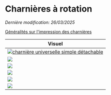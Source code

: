 # Charnières à rotation
_Dernière modification: 26/03/2025_

[Généralités sur l'impression des charnières](./general-considerations.md)


| Visuel 
| --- 
| [<img src="../rotation/simple/hinge-rotation-simple.png" alt="charnière universelle simple détachable" class="picture">](./rotation/simple/hinge-rotation-simple.md)
| [<img src="../rotation/gears/hinge-gears.webp" class="picture">](./rotation/gears/hinge-gears.md)
| [<img src="../rotation/snap/snap-clip-simple.png" class="picture">](./rotation/snap/snap-clip.md)
| [<img src="../rotation/default/snap-strong-simple.png" class="picture">](./rotation/default/snap-strong.md)
| [<img src="../rotation/lock/lock.png" class="picture">](./rotation/lock/lock.md)
| [<img src="../rotation/assemblage-axe/assemblage-axe-simple.png" class="picture">](./rotation/assemblage-axe/assemblage-axe.md)

